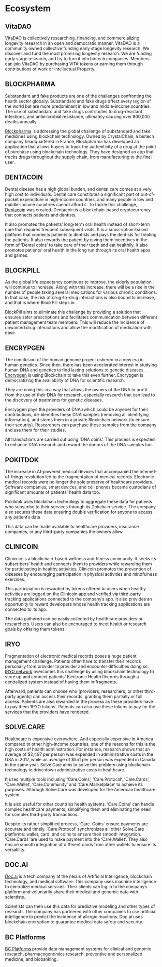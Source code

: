 # Ecosystem

## VitaDAO
[VitaDAO](https://www.vitadao.com/) is collectively researching, financing, and commercializing longevity research in 
an open and democratic manner. VitaDAO is a community owned collective funding early stage longevity research. We 
discover and fund the most 
promising longevity research. We are funding early stage research, and try to turn it into biotech companies. Members can join VitaDAO by purchasing VITA tokens  or earning them through contributions of work or Intellectual Property.

## BLOCKPHARMA

Substandard and fake products are one of the challenges confronting the health sector globally. Substandard and fake drugs affect every region of the world but are more predominant in low and middle-income countries. The use of substandard and fake drugs contributes to drug-resistant infections, and antimicrobial resistance, ultimately causing over 800,000 deaths annually.

[Blockpharma](https://www.blockpharma.com/) is addressing the global challenge of substandard and fake medicines using blockchain technology. Owned by CrystalChain, a biotech company headquartered in France, Blockpharma has developed an application that allows buyers to track the authenticity of a drug at the point of purchase using blockchain technology. They have designed an app that tracks drugs throughout the supply chain, from manufacturing to the final user.

## DENTACOIN

Dental disease has a high global burden, and dental care comes at a very high cost to individuals. Dental care constitutes a significant part of out-of-pocket expenditure in high-income countries, and many people in low and middle-income countries cannot afford it. To tackle this challenge, [Dentacoin](https://dentacoin.com/) was created. Dentacoin is a blockchain-based cryptocurrency that connects patients and dentists.

It also promotes the patients’ long-term oral health instead of short-term care that requires frequent subsequent visits. It is a subscription-based platform that connects patients to dentists and pays the dentists for treating the patients. It also rewards the patient by giving them incentives in the form of ‘Dental coins’ to take care of their teeth and eat healthily. It also promotes patients’ oral health in the long run through its oral health apps and games.

## BLOCKPILL

As the global life expectancy continues to improve, the elderly population will continue to increase. Along with this increase, there will be a rise in the number of people taking several medications for various chronic conditions. In that case, the risk of drug-to-drug interactions is also bound to increase, and that is where BlockPill steps in.

BlockPill aims to eliminate this challenge by providing a solution that ensures safer prescriptions and facilitates communication between different patient management team members. This will reduce the incidence of unwanted drug interactions and allow the modification of medication with ease.

## ENCRYPGEN

The conclusion of the human genome project ushered in a new era in human genetics. Since then, there has been accelerated interest in studying human DNA and genetics to find lasting solutions to genetic diseases. [Encrypgen](https://encrypgen.com/) is using Blockchain to take this even further. Encrypgen is democratizing the availability of DNA for scientific research.

They are doing this in a way that allows the owners of the DNA to profit from the use of their DNA for research, especially research that can lead to the discovery of treatments for genetic diseases.

Encrypgen pays the providers of DNA (which could be anyone) for their contributions, de-identifies these DNA samples (removing all identifying information), and stores them in a private Blockchain network (to ensure their security). Researchers can purchase these samples from the company and use them for their studies.

All transactions are carried out using ‘DNA coins’. This process is expected to enhance DNA research and reward the donors of the DNA samples too.

## POKITDOK

The increase in AI-powered medical devices that accompanied the internet-of-things revolution led to the fragmentation of medical records. Electronic medical records were no longer the sole preserve of healthcare providers. Software companies, smart devices, and cell phones became custodians of significant amounts of patients’ health data too.

Pokitdok uses blockchain technology to aggregate these data for patients who subscribe to their services through its Dokchain service. The company also secures these data ensuring double verification for anyone to access any patient’s data.

This data can be made available to healthcare providers, insurance companies, or any third-party companies the owners allow.

## CLINICOIN

Clinicoin is a blockchain-based wellness and fitness community. It seeks its subscribers’ health and connects them to providers while rewarding them for participating in healthy activities. Clinicoin promotes the prevention of diseases by encouraging participation in physical activities and mindfulness exercises.

This participation is rewarded by tokens offered to users when healthy activities are logged on the Clinicoin app and verified via third-party tracking applications connected to the company’s app. It also provides an opportunity to reward developers whose health tracking applications are connected to its app.

The data gathered can be easily collected by healthcare providers or researchers. Users can also be encouraged to meet health or research goals by offering them tokens.

## IRYO

Fragmentation of electronic medical records poses a huge patient management challenge. Patients often have to transfer their records personally from provider to provider and encounter difficulties doing so. [IRYO network](https://iryo.network/#network) overcomes this challenge by using blockchain technology to store up and connect patients’ Electronic Health Records through a centralized system instead of having them in fragments.

Afterward, patients can choose who (providers, researchers, or other third-party agents) can access their records, granting them partially or full access. Patients are also rewarded in the process as these providers have to pay them ‘IRYO tokens’. Patients can also use these tokens to pay for the services that the providers have rendered.

## SOLVE.CARE

Healthcare is expensive everywhere. And especially expensive in America compared to other high-income countries, one of the reasons for this is the high costs of health administration. For instance, research shows that an average of $2,497 per person was expended in administrative costs in the USA in 2017, while an average of $551 per person was expended in Canada in the same year. Solve.Care aims to solve this problem using blockchain technology to drive down administrative costs in healthcare.

It uses multiple tools including ‘Care.Coins’, ‘Care.Protocol’, ‘Care.Cards’, ‘Care.Wallet’, ‘Care.Community’ and ‘Care.Marketplace’ to achieve its purposes. Although Solve.Care was developed for the American healthcare system.

It is also useful for other countries health systems. ‘Care.Coins’ can handle complex healthcare payments, simplifying them and eliminating the need for complex third-party transactions.

Despite its rather simplified process, ‘Care. Coins’ ensure payments are accurate and timely. ‘Care.Protocol’ synchronizes all other Solve.Care platforms: wallet, card, and coins to ensure their smooth integration. ‘Care.Cards’ are used to make payment into the ‘Care.Wallet’. They also ensure smooth integration of different cards from other wallets to ensure its versatility.

## DOC.AI

[Doc.ai](https://doc.ai/) is a tech company at the nexus of Artificial Intelligence, blockchain technology, and medical software. This company uses machine intelligence to centralize medical services. Their clients can log in to the company’s platform and voluntarily share their medical and genomic data with scientists.

Scientists can then use this data for predictive modeling and other types of research. The company has partnered with other companies to use artificial intelligence to predict the incidence of allergic reactions. Doc.ai uses blockchain encryption to guarantee medical data safety and security.

## BC Platforms

[BC Platforms](https://www.bcplatforms.com/) provide data management systems for clinical and genomic research, pharmacogenomics research, 
preventive and personalized medicine, and biobanking.

